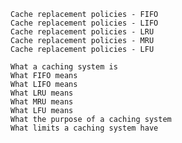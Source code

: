 
    Cache replacement policies - FIFO
    Cache replacement policies - LIFO
    Cache replacement policies - LRU
    Cache replacement policies - MRU
    Cache replacement policies - LFU

    What a caching system is
    What FIFO means
    What LIFO means
    What LRU means
    What MRU means
    What LFU means
    What the purpose of a caching system
    What limits a caching system have
